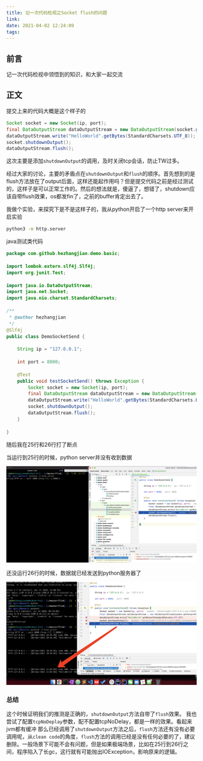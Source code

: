 ```yaml
---
title: 记一次代码检视之Socket flush的问题
link:
date: 2021-04-02 12:24:09
tags:
---
```


## 前言

记一次代码检视中领悟到的知识，和大家一起交流

## 正文

提交上来的代码大概是这个样子的

```java
Socket socket = new Socket(ip, port);
final DataOutputStream dataOutputStream = new DataOutputStream(socket.getOutputStream());
dataOutputStream.write("HelloWorld".getBytes(StandardCharsets.UTF_8));
socket.shutdownOutput();
dataOutputStream.flush();
```

这次主要是添加`shutdownOutput`的调用，及时关闭tcp会话，防止TW过多。

经过大家的讨论，主要的矛盾点在`shutdownOutput`和`flush`的顺序。首先想到的是 flush方法放在了output后面，这样还能起作用吗？但是提交代码之前是经过测试的，这样子是可以正常工作的。然后的想法就是，傻逼了，想错了，shutdown应该自带flush效果，os都发fin了，之前的buffer肯定出去了。

我做个实验，来探究下是不是这样子的，我从python开启了一个http server来开启实验

```bash
python3 -m http.server
```

java测试类代码

```java
package com.github.hezhangjian.demo.basic;

import lombok.extern.slf4j.Slf4j;
import org.junit.Test;

import java.io.DataOutputStream;
import java.net.Socket;
import java.nio.charset.StandardCharsets;

/**
 * @author hezhangjian
 */
@Slf4j
public class DemoSocketSend {

    String ip = "127.0.0.1";

    int port = 8000;

    @Test
    public void testSocketSend() throws Exception {
        Socket socket = new Socket(ip, port);
        final DataOutputStream dataOutputStream = new DataOutputStream(socket.getOutputStream());
        dataOutputStream.write("HelloWorld".getBytes(StandardCharsets.UTF_8));
        socket.shutdownOutput();
        dataOutputStream.flush();
    }

}

```

随后我在25行和26行打了断点

当运行到25行的时候，python server并没有收到数据

![image-20210402121759024](Images/code-socket-flush1.png)

还没运行26行的时候，数据就已经发送到python服务器了

![image-20210402121818000](Images/code-socket-flush2.png)

### 总结
这个时候证明我们的推测是正确的，`shutdownOutput`方法自带了`flush`效果。
我也尝试了配置`tcpNoDeplay`参数，配不配置tcpNoDelay，都是一样的效果。看起来jvm都有缓冲
那么已经调用了`shutdownOutput`方法之后，`flush`方法还有没有必要调用呢，从`clean code`的角度，`flush`方法的调用已经是没有任何必要的了，建议删除。一般场景下可能不会有问题，但是如果极端场景，比如在25行到26行之间，程序陷入了长gc，这行就有可能抛出IOException，影响原来的逻辑。
